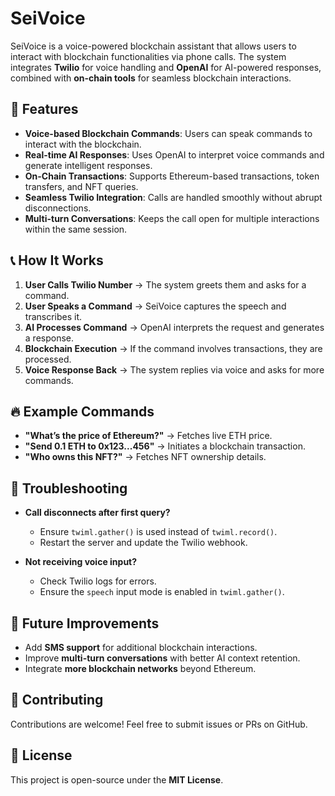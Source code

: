 # SeiVoice

SeiVoice is a voice-powered blockchain assistant that allows users to interact with blockchain functionalities via phone calls. The system integrates **Twilio** for voice handling and **OpenAI** for AI-powered responses, combined with **on-chain tools** for seamless blockchain interactions.

## 🚀 Features

- **Voice-based Blockchain Commands**: Users can speak commands to interact with the blockchain.
- **Real-time AI Responses**: Uses OpenAI to interpret voice commands and generate intelligent responses.
- **On-Chain Transactions**: Supports Ethereum-based transactions, token transfers, and NFT queries.
- **Seamless Twilio Integration**: Calls are handled smoothly without abrupt disconnections.
- **Multi-turn Conversations**: Keeps the call open for multiple interactions within the same session.



## 📞 How It Works

1. **User Calls Twilio Number** → The system greets them and asks for a command.
2. **User Speaks a Command** → SeiVoice captures the speech and transcribes it.
3. **AI Processes Command** → OpenAI interprets the request and generates a response.
4. **Blockchain Execution** → If the command involves transactions, they are processed.
5. **Voice Response Back** → The system replies via voice and asks for more commands.


## 🔥 Example Commands

- **"What’s the price of Ethereum?"** → Fetches live ETH price.
- **"Send 0.1 ETH to 0x123...456"** → Initiates a blockchain transaction.
- **"Who owns this NFT?"** → Fetches NFT ownership details.


## 🚨 Troubleshooting

- **Call disconnects after first query?**
  - Ensure `twiml.gather()` is used instead of `twiml.record()`.
  - Restart the server and update the Twilio webhook.

- **Not receiving voice input?**
  - Check Twilio logs for errors.
  - Ensure the `speech` input mode is enabled in `twiml.gather()`.


## 📌 Future Improvements

- Add **SMS support** for additional blockchain interactions.
- Improve **multi-turn conversations** with better AI context retention.
- Integrate **more blockchain networks** beyond Ethereum.


## 🤝 Contributing

Contributions are welcome! Feel free to submit issues or PRs on GitHub.


## 📜 License

This project is open-source under the **MIT License**.
